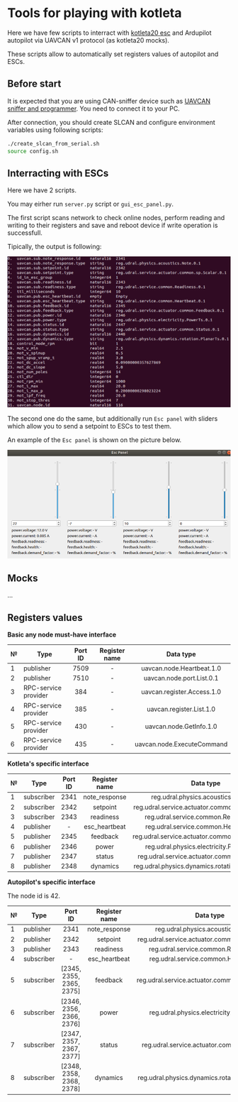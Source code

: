 # Tools for playing with kotleta

Here we have few scripts to interract with [kotleta20 esc](http://www.holybro.com/product/kotleta20/) and Ardupilot autopilot via UAVCAN v1 protocol (as kotleta20 mocks).

These scripts allow to automatically set registers values of autopilot and ESCs.

## Before start

It is expected that you are using CAN-sniffer device such as [UAVCAN sniffer and programmer](https://github.com/InnopolisAero/inno_uavcan_node_binaries/blob/master/doc/programmer_sniffer/README.md). You need to connect it to your PC.

After connection, you should create SLCAN and configure environment variables using following scripts:

```bash
./create_slcan_from_serial.sh
source config.sh
```


## Interracting with ESCs

Here we have 2 scripts.

You may eirher run `server.py` script or `gui_esc_panel.py`.

The first script scans network to check online nodes, perform reading and writing to their registers and save and reboot device if write operation is successfull.

Tipically, the output is following:

![kotleta_registers](img/kotleta_registers.png?raw=true "kotleta_registers")


The second one do the same, but additionally run `Esc panel` with sliders which allow you to send a setpoint to ESCs to test them.

An example of the `Esc panel` is shown on the picture below.

![esc_panel](img/esc_panel.png?raw=true "esc_panel")

## Mocks

...


## Registers values

**Basic any node must-have interface**

| № | Type                 |Port ID| Register name | Data type                  |
| - | -------------------- |:-----:|:-------------:|:--------------------------:|
| 1 | publisher            | 7509  | -             | uavcan.node.Heartbeat.1.0  |
| 2 | publisher            | 7510  | -             | uavcan.node.port.List.0.1  |
| 3 | RPC-service provider | 384   | -             | uavcan.register.Access.1.0 |
| 4 | RPC-service provider | 385   | -             | uavcan.register.List.1.0   |
| 5 | RPC-service provider | 430   | -             | uavcan.node.GetInfo.1.0    |
| 6 | RPC-service provider | 435   | -             | uavcan.node.ExecuteCommand |

**Kotleta's specific interface**

| № | Type                 |Port ID| Register name | Data type                                        |
| - | -------------------- |:-----:|:-------------:|:------------------------------------------------:|
| 1 | subscriber           | 2341  | note_response | reg.udral.physics.acoustics.Note_0_1             |
| 2 | subscriber           | 2342  | setpoint      | reg.udral.service.actuator.common.sp.Scalar_0_1  |
| 3 | subscriber           | 2343  | readiness     | reg.udral.service.common.Readiness_0_1           |
| 4 | publisher            | -     | esc_heartbeat | reg.udral.service.common.Heartbeat_0_1           |
| 5 | publisher            | 2345  | feedback      | reg.udral.service.actuator.common.Feedback_0_1   |
| 6 | publisher            | 2346  | power         | reg.udral.physics.electricity.PowerTs_0_1        |
| 7 | publisher            | 2347  | status        | reg.udral.service.actuator.common.Status_0_1     |
| 8 | publisher            | 2348  | dynamics      | reg.udral.physics.dynamics.rotation.PlanarTs_0_1 |

**Autopilot's specific interface**

The node id is 42.

| № | Type                 |Port ID| Register name | Data type                                        |
| - | -------------------- |:-----:|:-------------:|:------------------------------------------------:|
| 1 | publisher            | 2341  | note_response | reg.udral.physics.acoustics.Note_0_1             |
| 2 | publisher            | 2342  | setpoint      | reg.udral.service.actuator.common.sp.Scalar_0_1  |
| 3 | publisher            | 2343  | readiness     | reg.udral.service.common.Readiness_0_1           |
| 4 | subscriber           | -     | esc_heartbeat | reg.udral.service.common.Heartbeat_0_1           |
| 5 | subscriber           | [2345, 2355, 2365, 2375] | feedback      | reg.udral.service.actuator.common.Feedback_0_1   |
| 6 | subscriber           | [2346, 2356, 2366, 2376]  | power         | reg.udral.physics.electricity.PowerTs_0_1        |
| 7 | subscriber           | [2347, 2357, 2367, 2377]  | status        | reg.udral.service.actuator.common.Status_0_1     |
| 8 | subscriber           | [2348, 2358, 2368, 2378]  | dynamics      | reg.udral.physics.dynamics.rotation.PlanarTs_0_1 |
